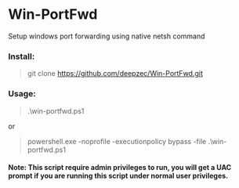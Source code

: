 # Win-PortFwd
Setup windows port forwarding using native netsh command

### Install:
> git clone https://github.com/deepzec/Win-PortFwd.git


### Usage:
>  .\win-portfwd.ps1

or 

> powershell.exe -noprofile -executionpolicy bypass -file .\win-portfwd.ps1


#### Note: This script require admin privileges to run, you will get a UAC prompt if you are running this script under normal user privileges.

